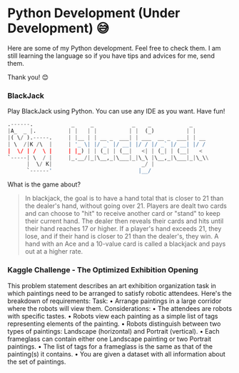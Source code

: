 # Python Development (Under Development) :sweat_smile:

Here are some of my Python development. Feel free to check them. I am still learning the language so if you have tips and advices for me,
send them.

Thank you! :blush:


### BlackJack
Play BlackJack using Python. You can use any IDE as you want. Have fun!

```python
.------.            _     _            _    _            _    
|A_  _ |.          | |   | |          | |  (_)          | |   
|( \/ ).-----.     | |__ | | __ _  ___| | ___  __ _  ___| | __
| \  /|K /\  |     | '_ \| |/ _` |/ __| |/ / |/ _` |/ __| |/ /
|  \/ | /  \ |     | |_) | | (_| | (__|   <| | (_| | (__|   < 
`-----| \  / |     |_.__/|_|\__,_|\___|_|\_\ |\__,_|\___|_|\_\\
      |  \/ K|                            _/ |                
      `------'                           |__/           
```
What is the game about?
> In blackjack, the goal is to have a hand total that is closer to 21 than the dealer's hand, without going over 21. Players are dealt two cards and can choose to "hit" to receive another card or "stand" to keep their current hand. The dealer then reveals their cards and hits until their hand reaches 17 or higher. If a player's hand exceeds 21, they lose, and if their hand is closer to 21 than the dealer's, they win. A hand with an Ace and a 10-value card is called a blackjack and pays out at a higher rate.


### Kaggle Challenge - The Optimized Exhibition Opening
This problem statement describes an art exhibition organization task in which paintings need to be arranged to satisfy robotic attendees. Here's the breakdown of requirements:
Task:
•	Arrange paintings in a large corridor where the robots will view them.
Considerations:
•	The attendees are robots with specific tastes.
•	Robots view each painting as a simple list of tags representing elements of the painting.
•	Robots distinguish between two types of paintings: Landscape (horizontal) and Portrait (vertical).
•	Each frameglass can contain either one Landscape painting or two Portrait paintings.
•	The list of tags for a frameglass is the same as that of the painting(s) it contains.
•	You are given a dataset with all information about the set of paintings.

